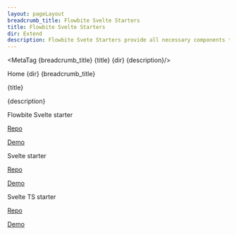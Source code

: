 ```yaml
---
layout: pageLayout
breadcrumb_title: Flowbite Svelte Starters
title: Flowbite Svelte Starters
dir: Extend
description: Flowbite Svete Starters provide all necessary components to get started quickly 
---
```


<MetaTag {breadcrumb_title} {title} {dir} {description}/>

<script>
  import { CompoDescription, Htwo, MetaTag } from '../utils'
  import { Breadcrumb, BreadcrumbItem, Heading, A } from '$lib'
</script>

<Breadcrumb class="pt-16 py-8">
  <BreadcrumbItem href="/" home >Home</BreadcrumbItem>
  <BreadcrumbItem>{dir}</BreadcrumbItem>
  <BreadcrumbItem>{breadcrumb_title}</BreadcrumbItem>
</Breadcrumb>

<Heading class="mb-2" tag="h1" customSize="text-3xl">{title}</Heading>

<CompoDescription>{description}</CompoDescription>

<Htwo label="Starters" />

<Heading class="mb-2" tag="h3" customSize="text-xl">Flowbite Svelte starter</Heading>

<p class="dark:text-white hover:text-blue-900 dark:hover:text-blue-500 w-full"><a href="https://github.com/themesberg/flowbite-svelte/starters/flowbite-svelte-starter/">Repo</a></p>
<p class="dark:text-white hover:text-blue-900 dark:hover:text-blue-500 w-full"><a href="">Demo</a></p>

<Heading class="mb-2" tag="h3" customSize="text-xl mt-2">Svelte starter</Heading>

<p class="dark:text-white hover:text-blue-900 dark:hover:text-blue-500 w-full"><a href="https://github.com/themesberg/flowbite-svelte/starters/svelte-starter/">Repo</a></p>
<p class="dark:text-white hover:text-blue-900 dark:hover:text-blue-500 w-full"><a href="">Demo</a></p>


<Heading class="mb-2" tag="h3" customSize="text-xl mt-2">Svelte TS starter</Heading>

<p class="dark:text-white hover:text-blue-900 dark:hover:text-blue-500 w-full"><a href="https://github.com/themesberg/flowbite-svelte/starters/svelte-ts-starter/">Repo</a></p>
<p class="dark:text-white hover:text-blue-900 dark:hover:text-blue-500 w-full"><a href="">Demo</a></p>

